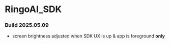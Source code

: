 # RingoAI_SDK

### Build 2025.05.09

* screen brightness adjusted when SDK UX is up & app is foreground **only**
